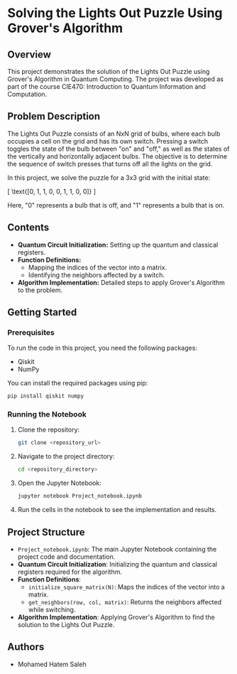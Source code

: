 # Solving the Lights Out Puzzle Using Grover's Algorithm

## Overview

This project demonstrates the solution of the Lights Out Puzzle using Grover's Algorithm in Quantum Computing. The project was developed as part of the course CIE470: Introduction to Quantum Information and Computation.

## Problem Description

The Lights Out Puzzle consists of an NxN grid of bulbs, where each bulb occupies a cell on the grid and has its own switch. Pressing a switch toggles the state of the bulb between "on" and "off," as well as the states of the vertically and horizontally adjacent bulbs. The objective is to determine the sequence of switch presses that turns off all the lights on the grid.

In this project, we solve the puzzle for a 3x3 grid with the initial state:

\[ \text{[0, 1, 1, 0, 0, 1, 1, 0, 0]} \]

Here, "0" represents a bulb that is off, and "1" represents a bulb that is on.

## Contents

- **Quantum Circuit Initialization:** Setting up the quantum and classical registers.
- **Function Definitions:** 
  - Mapping the indices of the vector into a matrix.
  - Identifying the neighbors affected by a switch.
- **Algorithm Implementation:** Detailed steps to apply Grover's Algorithm to the problem.

## Getting Started

### Prerequisites

To run the code in this project, you need the following packages:
- Qiskit
- NumPy

You can install the required packages using pip:

```bash
pip install qiskit numpy
```

### Running the Notebook

1. Clone the repository:
    ```bash
    git clone <repository_url>
    ```
2. Navigate to the project directory:
    ```bash
    cd <repository_directory>
    ```
3. Open the Jupyter Notebook:
    ```bash
    jupyter notebook Project_notebook.ipynb
    ```

4. Run the cells in the notebook to see the implementation and results.

## Project Structure

- `Project_notebook.ipynb`: The main Jupyter Notebook containing the project code and documentation.
- **Quantum Circuit Initialization**: Initializing the quantum and classical registers required for the algorithm.
- **Function Definitions**: 
  - `initialize_square_matrix(N)`: Maps the indices of the vector into a matrix.
  - `get_neighbors(row, col, matrix)`: Returns the neighbors affected while switching.
- **Algorithm Implementation**: Applying Grover's Algorithm to find the solution to the Lights Out Puzzle.

## Authors

- Mohamed Hatem Saleh
